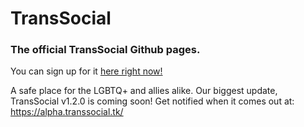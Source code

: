 # TransSocial
<h3>The official TransSocial Github pages.</h3>

You can sign up for it <a href="https://transsocial.tk/login">here right now!</a>

A safe place for the LGBTQ+ and allies alike. Our biggest update, TransSocial v1.2.0 is coming soon! Get notified when it comes out at: https://alpha.transsocial.tk/
